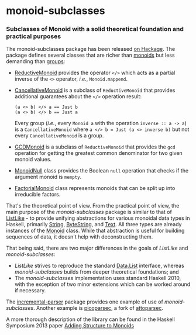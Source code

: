 monoid-subclasses
=================

### Subclasses of Monoid with a solid theoretical foundation and practical purposes ###

The monoid-subclasses package has been released [on Hackage](http://hackage.haskell.org/package/monoid-subclasses). The package defines several classes that are richer than [monoids](http://hackage.haskell.org/package/base/docs/Data-Monoid.html#t:Monoid) but less demanding than [groups](http://hackage.haskell.org/package/groups/docs/Data-Group.html):
  * [ReductiveMonoid](http://hackage.haskell.org/package/monoid-subclasses/docs/Data-Monoid-Cancellative.html#t:ReductiveMonoid) provides the operator `</>` which acts as a partial inverse of the `<>` operator, _i.e._, `Monoid.mappend`.
  * [CancellativeMonoid](http://hackage.haskell.org/package/monoid-subclasses/docs/Data-Monoid-Cancellative.html#t:CancellativeMonoid) is a subclass of `ReductiveMonoid` that provides additional guarantees about the `</>` operation result:

        (a <> b) </> a == Just b
        (a <> b) </> b == Just a

    Every group (<em>i.e.</em>, every `Monoid a` with the operation `inverse :: a -> a`) is a `CancellativeMonoid` where `a </> b = Just (a <> inverse b)` but not every `CancellativeMonoid` is a group.
  * [GCDMonoid](http://hackage.haskell.org/package/monoid-subclasses/docs/Data-Monoid-Cancellative.html#t:GCDMonoid) is a subclass of `ReductiveMonoid` that provides the `gcd` operation for getting the greatest common denominator for two given monoid values.
  * [MonoidNull](http://hackage.haskell.org/package/monoid-subclasses/docs/Data-Monoid-Null.html) class provides the Boolean `null` operation that checks if the argument monoid is `mempty`.
  * [FactorialMonoid](http://hackage.haskell.org/package/monoid-subclasses/docs/Data-Monoid-Factorial.html) class represents monoids that can be split up into irreducible factors.

That's the theoretical point of view. From the practical point of view, the main purpose of the _monoid-subclasses_ package is similar to that of [ListLike](http://hackage.haskell.org/package/ListLike/docs/Data-ListLike.html) - to provide unifying abstractions for various monoidal data types in Haskell, primarily [String](http://hackage.haskell.org/package/base/docs/Data-String.html#t:String), [ByteString](http://hackage.haskell.org/package/bytestring/docs/Data-ByteString.html#t:ByteString), and [Text](http://hackage.haskell.org/package/text). All three types are already instances of the [Monoid](http://hackage.haskell.org/package/base/docs/Data-Monoid.html#t:Monoid) class. While that abstraction is useful for building sequences of data, it doesn't help with deconstructing them.

That being said, there are two major differences in the goals of _ListLike_ and _monoid-subclasses_:
  * _ListLike_ strives to reproduce the standard [Data.List](http://hackage.haskell.org/package/base/docs/Data-List.html) interface, whereas _monoid-subclasses_ builds from deeper theoretical foundations; and
  * The _monoid-subclasses_ implementation uses standard Haskell 2010, with the exception of two minor extensions which can be worked around if necessary.

The [incremental-parser](http://hackage.haskell.org/package/incremental-parser) package provides one example of use of _monoid-subclasses_. Another example is [picoparsec](https://bitbucket.org/blamario/picoparsec), a fork of [attoparsec](http://hackage.haskell.org/package/attoparsec).

A more thorough description of the library can be found in the Haskell Symposium 2013 paper [Adding Structure to Monoids
](https://github.com/blamario/monoid-subclasses/wiki/Files/HaskellSymposium2013.pdf)

